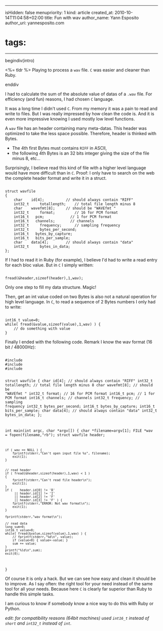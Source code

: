 -----
isHidden:       false
menupriority:   1
kind:           article
created_at:     2010-10-14T11:04:58+02:00
title: Fun with wav
author_name: Yann Esposito
author_uri: yannesposito.com
# tags:
-----

begindiv(intro)

<%= tldr %> Playing to process a `wav` file. `C` was easier and cleaner than Ruby.

enddiv

I had to calculate the sum of the absolute value of datas of a `.wav` file.
For efficiency (and fun) reasons, I had chosen `C` language.


It was a long time I didn't used `C`.
From my memory it was a pain to read and write to files.
But I was really impressed by how clean the code is.
And it is even more impressive knowing I used mostly low level functions.


A `wav` file has an header containing many meta-datas.
This header was optimized to take the less space possible.
Therefore, header is thinked with Bytes.


- The 4th first Bytes must contains `RIFF` in ASCII,
- the following 4th Bytes is an 32 bits integer giving the size of the file minus 8, etc...


Surprisingly, I believe read this kind of file with a higher level language would have more difficult than in `C`.
Proof: I only have to search on the web the complete header format and write it in a struct.


<code class="c">
struct wavfile
{
    char    id[4];          // should always contain "RIFF"
    int32_t     totallength;    // total file length minus 8
    char    wavefmt[8];     // should be "WAVEfmt "
    int32_t     format;         // 16 for PCM format
    int16_t   pcm;            // 1 for PCM format
    int16_t   channels;       // channels
    int32_t     frequency;      // sampling frequency
    int32_t     bytes_per_second;
    int16_t   bytes_by_capture;
    int16_t   bits_per_sample;
    char    data[4];        // should always contain "data"
    int32_t     bytes_in_data;
};
</code>

If I had to read it in Ruby (for example), I believe I'd had to write a read entry for each bloc value.
But in `C` I simply written:


<code class="c">
fread(&header,sizeof(header),1,wav);
</code>

Only one step to fill my data structure. Magic!


Then, get an int value coded on two Bytes is also not a natural operation for high level language.
In `C`, to read a sequence of 2 Bytes numbers I only had to write:


<code class="c">
int16_t value=0;
while( fread(&value,sizeof(value),1,wav) ) {
    // do something with value
}
</code>

Finally I ended with the following code. Remark I know the wav format (16 bit / 48000Hz):


<code class="c" file="wavsum.c">
#include <stdio.h>
#include <stdlib.h>
#include <stdint.h>

struct wavfile
{
    char    id[4];          // should always contain "RIFF"
    int32_t     totallength;    // total file length minus 8
    char    wavefmt[8];     // should be "WAVEfmt "
    int32_t     format;         // 16 for PCM format
    int16_t   pcm;            // 1 for PCM format
    int16_t   channels;       // channels
    int32_t     frequency;      // sampling frequency
    int32_t     bytes_per_second;
    int16_t   bytes_by_capture;
    int16_t   bits_per_sample;
    char    data[4];        // should always contain "data"
    int32_t     bytes_in_data;
};

int main(int argc, char *argv[]) {
    char *filename=argv[1];
    FILE *wav = fopen(filename,"rb");
    struct wavfile header;

    if ( wav == NULL ) {
        fprintf(stderr,"Can't open input file %s", filename);
        exit(1);
    }


    // read header
    if ( fread(&header,sizeof(header),1,wav) < 1 )
    {
        fprintf(stderr,"Can't read file header\n");
        exit(1);
    }
    if (    header.id[0] != 'R'
         || header.id[1] != 'I' 
         || header.id[2] != 'F' 
         || header.id[3] != 'F' ) { 
        fprintf(stderr,"ERROR: Not wav format\n"); 
        exit(1); 
    }

    fprintf(stderr,"wav format\n");

    // read data
    long sum=0;
    int16_t value=0;
    while( fread(&value,sizeof(value),1,wav) ) {
        // fprintf(stderr,"%d\n", value);
        if (value<0) { value=-value; }
        sum += value;
    }
    printf("%ld\n",sum);
    exit(0);
}
</code>

Of course it is only a hack. 
But we can see how easy and clean it should be to improve.
As I say often: the right tool for your need instead of the same tool for all your needs. 
Because here `C` is clearly far superior than Ruby to handle this simple tasks.


I am curious to know if somebody know a nice way to do this with Ruby or Python.

_edit: for compatibility reasons (64bit machines) used `int16_t` instead of `short` and `int32_t` instead of `int`._

